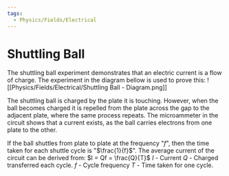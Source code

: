 ```yaml
---
tags:
  - Physics/Fields/Electrical
---
```

# Shuttling Ball
The shuttling ball experiment demonstrates that an electric current is a flow of charge. The experiment in the diagram bellow is used to prove this:
![[Physics/Fields/Electrical/Shuttling Ball - Diagram.png]]

The shuttling ball is charged by the plate it is touching. However, when the ball becomes charged it is repelled from the plate across the gap to the adjacent plate, where the same process repeats.
The microammeter in the circuit shows that a current exists, as the ball carries electrons from one plate to the other.

If the ball shuttles from plate to plate at the frequency "$f$", then the time taken for each shuttle cycle is "$\frac{1}{f}$".
The average current of the circuit can be derived from:
$I = Qf = \frac{Q}{T}$
$I$ - Current
$Q$ - Charged transferred each cycle.
$f$ - Cycle frequency
$T$ - Time taken for one cycle.